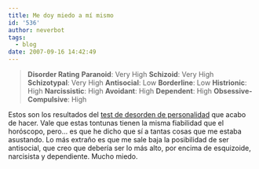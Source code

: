 ```yaml
---
title: Me doy miedo a mí mismo
id: '536'
author: neverbot
tags:
  - blog
date: 2007-09-16 14:42:49
---
```


> **Disorder Rating** 
  **Paranoid**: Very High 
  **Schizoid**: Very High 
  **Schizotypal**: Very High 
  **Antisocial**: Low 
  **Borderline**: Low 
  **Histrionic**: High 
  **Narcissistic**: High 
  **Avoidant**: High 
  **Dependent**: High 
  **Obsessive-Compulsive**: High

Estos son los resultados del [test de desorden de personalidad](http://www.4degreez.com/misc/personality_disorder_test.mv) que acabo de hacer. Vale que estas tontunas tienen la misma fiabilidad que el horóscopo, pero... es que he dicho que sí a tantas cosas que me estaba asustando. Lo más extraño es que me sale baja la posibilidad de ser antisocial, que creo que debería ser lo más alto, por encima de esquizoide, narcisista y dependiente. Mucho miedo.